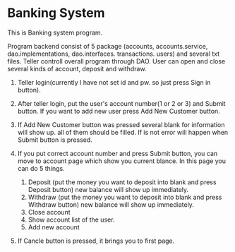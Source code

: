 # Banking System

This is Banking system program.

Program backend consist of 5 package (accounts, accounts.service, dao.implementations, dao.interfaces. transactions. users) and several txt files.
Teller controll overall program through DAO.
User can open and close several kinds of account, deposit and withdraw.

1. Teller login(currently I have not set id and pw. so just press Sign in button).

2. After teller login, put the user's account number(1 or 2 or 3) and Submit button.
   If you want to add new user press Add New Customer button.

3. If Add New Customer button was pressed several blank for information will show up.
   all of them should be filled. If is not error will happen when Submit button is pressed.

4. If you put correct account number and press Submit button, you can move to account page which show you current blance.
   In this page you can do 5 things.
  	
 	1. Deposit  (put the money you want to deposit into blank and press Deposit button)
	   new balance will show up immediately.
	2. Withdraw (put the money you want to deposit into blank and press Withdraw button)
                new balance will show up immediately.
	3. Close account
	4. Show account list of the user.
	5. Add new account

5. If Cancle button is pressed, it brings you to first page.

